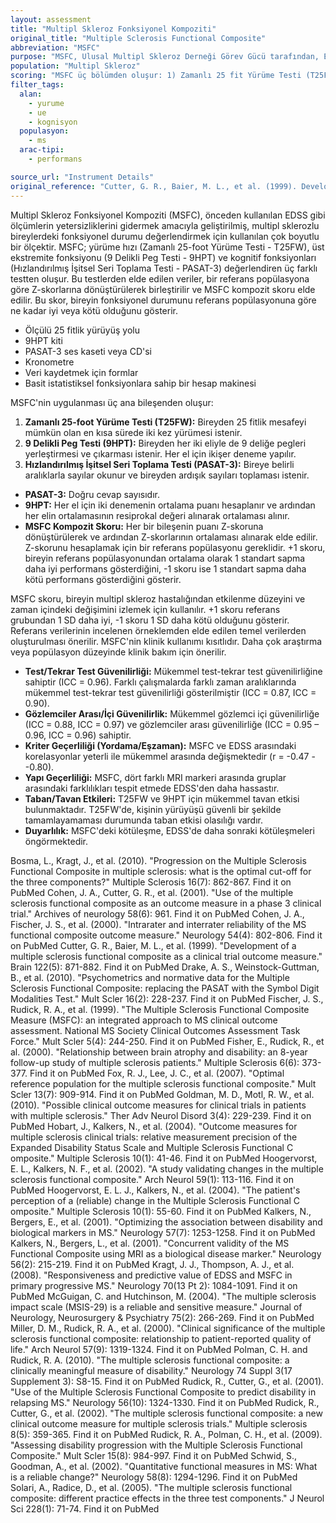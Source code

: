 ```yaml
---
layout: assessment
title: "Multipl Skleroz Fonksiyonel Kompoziti"
original_title: "Multiple Sclerosis Functional Composite"
abbreviation: "MSFC"
purpose: "MSFC, Ulusal Multipl Skleroz Derneği Görev Gücü tarafından, EDSS gibi önceden var olan fonksiyonel durum sonuçlarının sınırlamalarını ve tek boyutluluğunu ele almak için geliştirilmiştir."
population: "Multipl Skleroz"
scoring: "MSFC üç bölümden oluşur: 1) Zamanlı 25 fit Yürüme Testi (T25FW) 2) 9 Delikli Peg Testi (9HPT) 3) Hızlandırılmış İşitsel Seri Toplama Testinin (PASAT-3) 3 saniyelik versiyonu. Kompozit puan, her bir bileşenin puanının bir Z-skoruna dönüştürülmesi ve ardından Z-skorlarının ortalamasının alınmasıyla oluşturulur."
filter_tags:
  alan:
    - yurume
    - ue
    - kognisyon
  populasyon:
    - ms
  arac-tipi:
    - performans

source_url: "Instrument Details"
original_reference: "Cutter, G. R., Baier, M. L., et al. (1999). Development of a multiple sclerosis functional composite as a clinical trial outcome measure. Brain 122(5): 871-882."
---
```





Multipl Skleroz Fonksiyonel Kompoziti (MSFC), önceden kullanılan EDSS gibi ölçümlerin yetersizliklerini gidermek amacıyla geliştirilmiş, multipl sklerozlu bireylerdeki fonksiyonel durumu değerlendirmek için kullanılan çok boyutlu bir ölçektir. MSFC; yürüme hızı (Zamanlı 25-foot Yürüme Testi - T25FW), üst ekstremite fonksiyonu (9 Delikli Peg Testi - 9HPT) ve kognitif fonksiyonları (Hızlandırılmış İşitsel Seri Toplama Testi - PASAT-3) değerlendiren üç farklı testten oluşur. Bu testlerden elde edilen veriler, bir referans popülasyona göre Z-skorlarına dönüştürülerek birleştirilir ve MSFC kompozit skoru elde edilir. Bu skor, bireyin fonksiyonel durumunu referans popülasyonuna göre ne kadar iyi veya kötü olduğunu gösterir.


*   Ölçülü 25 fitlik yürüyüş yolu
*   9HPT kiti
*   PASAT-3 ses kaseti veya CD'si
*   Kronometre
*   Veri kaydetmek için formlar
*   Basit istatistiksel fonksiyonlara sahip bir hesap makinesi


MSFC'nin uygulanması üç ana bileşenden oluşur:

1.  **Zamanlı 25-foot Yürüme Testi (T25FW):** Bireyden 25 fitlik mesafeyi mümkün olan en kısa sürede iki kez yürümesi istenir.
2.  **9 Delikli Peg Testi (9HPT):** Bireyden her iki eliyle de 9 deliğe pegleri yerleştirmesi ve çıkarması istenir. Her el için ikişer deneme yapılır.
3.  **Hızlandırılmış İşitsel Seri Toplama Testi (PASAT-3):** Bireye belirli aralıklarla sayılar okunur ve bireyden ardışık sayıları toplaması istenir.


*   **PASAT-3:** Doğru cevap sayısıdır.
*   **9HPT:** Her el için iki denemenin ortalama puanı hesaplanır ve ardından her elin ortalamasının resiprokal değeri alınarak ortalaması alınır.
*   **MSFC Kompozit Skoru:** Her bir bileşenin puanı Z-skoruna dönüştürülerek ve ardından Z-skorlarının ortalaması alınarak elde edilir. Z-skorunu hesaplamak için bir referans popülasyonu gereklidir. +1 skoru, bireyin referans popülasyonundan ortalama olarak 1 standart sapma daha iyi performans gösterdiğini, -1 skoru ise 1 standart sapma daha kötü performans gösterdiğini gösterir.


MSFC skoru, bireyin multipl skleroz hastalığından etkilenme düzeyini ve zaman içindeki değişimini izlemek için kullanılır. +1 skoru referans grubundan 1 SD daha iyi, -1 skoru 1 SD daha kötü olduğunu gösterir. Referans verilerinin incelenen örneklemden elde edilen temel verilerden oluşturulması önerilir. MSFC'nin klinik kullanımı kısıtlıdır. Daha çok araştırma veya popülasyon düzeyinde klinik bakım için önerilir.


*   **Test/Tekrar Test Güvenilirliği:** Mükemmel test-tekrar test güvenilirliğine sahiptir (ICC = 0.96). Farklı çalışmalarda farklı zaman aralıklarında mükemmel test-tekrar test güvenilirliği gösterilmiştir (ICC = 0.87, ICC = 0.90).
*   **Gözlemciler Arası/İçi Güvenilirlik:** Mükemmel gözlemci içi güvenilirliğe (ICC = 0.88, ICC = 0.97) ve gözlemciler arası güvenilirliğe (ICC = 0.95 – 0.96, ICC = 0.96) sahiptir.
*   **Kriter Geçerliliği (Yordama/Eşzaman):** MSFC ve EDSS arasındaki korelasyonlar yeterli ile mükemmel arasında değişmektedir (r = -0.47 - -0.80).
*   **Yapı Geçerliliği:** MSFC, dört farklı MRI markeri arasında gruplar arasındaki farklılıkları tespit etmede EDSS'den daha hassastır.
*   **Taban/Tavan Etkileri:** T25FW ve 9HPT için mükemmel tavan etkisi bulunmaktadır. T25FW'de, kişinin yürüyüşü güvenli bir şekilde tamamlayamaması durumunda taban etkisi olasılığı vardır.
*   **Duyarlılık:** MSFC'deki kötüleşme, EDSS'de daha sonraki kötüleşmeleri öngörmektedir.


Bosma, L., Kragt, J., et al. (2010). "Progression on the Multiple Sclerosis Functional Composite in multiple sclerosis: what is the optimal cut-off for the three components?" Multiple Sclerosis 16(7): 862-867.
Find it on PubMed
Cohen, J. A., Cutter, G. R., et al. (2001). "Use of the multiple sclerosis functional composite as an outcome measure in a phase 3 clinical trial." Archives of neurology 58(6): 961.
Find it on PubMed
Cohen, J. A., Fischer, J. S., et al. (2000). "Intrarater and interrater reliability of the MS functional composite outcome measure." Neurology 54(4): 802-806.
Find it on PubMed
Cutter, G. R., Baier, M. L., et al. (1999). "Development of a multiple sclerosis functional composite as a clinical trial outcome measure." Brain 122(5): 871-882.
Find it on PubMed
Drake, A. S., Weinstock-Guttman, B., et al. (2010). "Psychometrics and normative data for the Multiple Sclerosis Functional Composite: replacing the PASAT with the Symbol Digit Modalities Test." Mult Scler 16(2): 228-237.
Find it on PubMed
Fischer, J. S., Rudick, R. A., et al. (1999). "The Multiple Sclerosis Functional Composite Measure (MSFC): an integrated approach to MS clinical outcome assessment. National MS Society Clinical Outcomes Assessment Task Force." Mult Scler 5(4): 244-250.
Find it on PubMed
Fisher, E., Rudick, R., et al. (2000). "Relationship between brain atrophy and disability: an 8-year follow-up study of multiple sclerosis patients." Multiple Sclerosis 6(6): 373-377.
Find it on PubMed
Fox, R. J., Lee, J. C., et al. (2007). "Optimal reference population for the multiple sclerosis functional composite." Mult Scler 13(7): 909-914.
Find it on PubMed
Goldman, M. D., Motl, R. W., et al. (2010). "Possible clinical outcome measures for clinical trials in patients with multiple sclerosis." Ther Adv Neurol Disord 3(4): 229-239.
Find it on PubMed
Hobart, J., Kalkers, N., et al. (2004). "Outcome measures for multiple sclerosis clinical trials: relative measurement precision of the Expanded Disability Status Scale and Multiple Sclerosis Functional C omposite." Multiple Sclerosis 10(1): 41-46.
Find it on PubMed
Hoogervorst, E. L., Kalkers, N. F., et al. (2002). "A study validating changes in the multiple sclerosis functional composite." Arch Neurol 59(1): 113-116.
Find it on PubMed
Hoogervorst, E. L. J., Kalkers, N., et al. (2004). "The patient's perception of a (reliable) change in the Multiple Sclerosis Functional C omposite." Multiple Sclerosis 10(1): 55-60.
Find it on PubMed
Kalkers, N., Bergers, E., et al. (2001). "Optimizing the association between disability and biological markers in MS." Neurology 57(7): 1253-1258.
Find it on PubMed
Kalkers, N., Bergers, L., et al. (2001). "Concurrent validity of the MS Functional Composite using MRI as a biological disease marker." Neurology 56(2): 215-219.
Find it on PubMed
Kragt, J. J., Thompson, A. J., et al. (2008). "Responsiveness and predictive value of EDSS and MSFC in primary progressive MS." Neurology 70(13 Pt 2): 1084-1091.
Find it on PubMed
McGuigan, C. and Hutchinson, M. (2004). "The multiple sclerosis impact scale (MSIS-29) is a reliable and sensitive measure." Journal of Neurology, Neurosurgery & Psychiatry 75(2): 266-269.
Find it on PubMed
Miller, D. M., Rudick, R. A., et al. (2000). "Clinical significance of the multiple sclerosis functional composite: relationship to patient-reported quality of life." Arch Neurol 57(9): 1319-1324.
Find it on PubMed
Polman, C. H. and Rudick, R. A. (2010). "The multiple sclerosis functional composite: a clinically meaningful measure of disability." Neurology 74 Suppl 3(17 Supplement 3): S8-15.
Find it on PubMed
Rudick, R., Cutter, G., et al. (2001). "Use of the Multiple Sclerosis Functional Composite to predict disability in relapsing MS." Neurology 56(10): 1324-1330.
Find it on PubMed
Rudick, R., Cutter, G., et al. (2002). "The multiple sclerosis functional composite: a new clinical outcome measure for multiple sclerosis trials." Multiple sclerosis 8(5): 359-365.
Find it on PubMed
Rudick, R. A., Polman, C. H., et al. (2009). "Assessing disability progression with the Multiple Sclerosis Functional Composite." Mult Scler 15(8): 984-997.
Find it on PubMed
Schwid, S., Goodman, A., et al. (2002). "Quantitative functional measures in MS: What is a reliable change?" Neurology 58(8): 1294-1296.
Find it on PubMed
Solari, A., Radice, D., et al. (2005). "The multiple sclerosis functional composite: different practice effects in the three test components." J Neurol Sci 228(1): 71-74.
Find it on PubMed

```